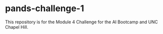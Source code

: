 # pands-challenge-1
This repository is for the Module 4 Challenge for the AI Bootcamp and UNC Chapel Hill. 
